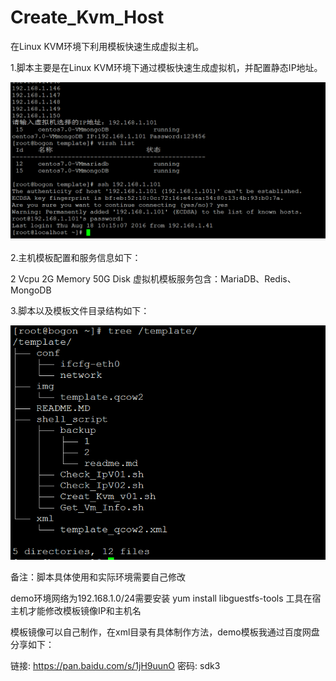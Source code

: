 # Create_Kvm_Host

在Linux KVM环境下利用模板快速生成虚拟主机。

1.脚本主要是在Linux KVM环境下通过模板快速生成虚拟机，并配置静态IP地址。

![image](https://github.com/Eddie-he/Create_Kvm_Host/blob/master/images/%E7%94%9F%E6%88%90%E8%99%9A%E6%8B%9F%E6%9C%BA.png)

2.主机模板配置和服务信息如下：

  2 Vcpu 2G Memory 50G Disk
  虚拟机模板服务包含：MariaDB、Redis、MongoDB 
  
3.脚本以及模板文件目录结构如下：

![image](https://github.com/Eddie-he/Create_Kvm_Host/blob/master/images/%E6%A8%A1%E6%9D%BF%E7%9B%AE%E5%BD%95%E7%BB%93%E6%9E%84.png)

备注：脚本具体使用和实际环境需要自己修改

demo环境网络为192.168.1.0/24需要安装 yum install libguestfs-tools 工具在宿主机才能修改模板镜像IP和主机名

模板镜像可以自己制作，在xml目录有具体制作方法，demo模板我通过百度网盘分享如下：

链接: https://pan.baidu.com/s/1jH9uunO 密码: sdk3
